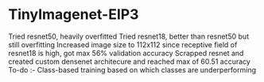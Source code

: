 # TinyImagenet-EIP3

 Tried resnet50, heavily overfitted
 Tried resnet18, better than resnet50 but still overfitting
 Increased image size to 112x112 since receptive field of resnet18 is high, got max 56% validation accuracy
 Scrapped resnet and created custom densenet architecure and reached max of 60.51 accuracy
 To-do :- Class-based training based on which classes are underperforming
